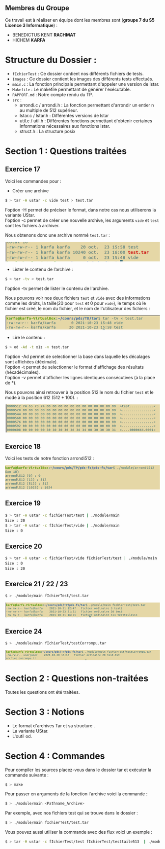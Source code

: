 ## Membres du Groupe

Ce travail est à réaliser en équipe dont les membres sont (**groupe 7 du S5 Licence 3 Informatique**) :

- BENEDICTUS KENT **RACHMAT**
- HICHEM **KARFA**

# Structure du Dossier :

- `fIchierTest` : Ce dossier contient nos différents fichiers de tests.
- `Images` : Ce dossier contient les images des différents tests effectués.
- `main.c` : La fonction principale permettant d'appeler une version de lstar.
- `Makefile` : Le makefile permettant de générer l'exécutable.
- `RAPPORT.md` : Notre compte rendu du TP.
- `src` :
  - arrondi.c / arrondi.h : La fonction permettant d'arrondir un entier n au multiple de 512 supérieur.
  - lstar.c / lstar.h : Différentes versions de lstar
  - util.c / util.h : Différentes fonctions permettant d'obtenir certaines informations nécessaires aux fonctions lstar.
  - struct.h : La structure posix

# Section 1 : Questions traitées

## Exercice 17

Voici les commandes pour :

- Créer une archive

```bash
$ > tar -H ustar -c vide test > test.tar
```

l'option -H permet de préciser le format, dans notre cas nous utiliserons la variante UStar.<br/>
l'option -c permet de créer une nouvelle archive, les arguments `vide` et `test` sont les fichiers à archiver.

Nous obtenons donc une archive nommé `test.tar` :

![Image Q17_creer](Images/Q17_resultat_tar.PNG "Image Q17_creer")

- Lister le contenu de l’archive :

```bash
$ > tar -tv < test.tar
```

l'option -tv permet de lister le contenu de l'archive.

Nous pouvons voir nos deux fichiers `test` et `vide` avec des informations comme les droits, la taille(20 pour `test` et 0 pour `vide`), le temps où le fichier est créé, le nom du fichier, et le nom de l'utilisateur des fichiers :

![Image Q17_lister](Images/Q17_resultat_tar_tv.PNG "Image Q17_lister")

- Lire le contenu :

```bash
$ > od -Ad -t x1z -v test.tar
```

l'option -Ad permet de selectionner la base dans laquelle les décalages sont affichées (décimale).<br/>
l'option -t permet de selectionner le format d'affichage des résultats (héxadécimales).<br/>
l'option -v permet d'afficher les lignes identiques consécutives (à la place de \*).

Nous pouvons ainsi retrouver à la position 512 le nom du fichier `test` et le mode à la position 612 (512 + 100). :

![Image Q17_lire](Images/Q17_resultat_od.PNG "Image Q17_lire")

## Exercice 18

Voici les tests de notre fonction arrondi512 :

![Image Q18](Images/Q18.png "Image Q18")

## Exercice 19

```bash
$ > tar -H ustar -c fIchierTest/test | ./module/main
Size : 20
$ > tar -H ustar -c fIchierTest/vide | ./module/main
Size : 0
```

## Exercice 20

```bash
$ > tar -H ustar -c fIchierTest/vide fIchierTest/test | ./module/main
Size : 0
Size : 20
```

## Exercice 21 / 22 / 23

```bash
$ > ./module/main fIchierTest/test.tar
```

![Image archiveTar](Images/archiveTar.PNG "archiveTar")

## Exercice 24

```bash
$ > ./module/main fIchierTest/testCorrompu.tar
```

![Image archiveCorrompu](Images/archiveCorrompu.PNG "archiveCorrompu")

# Section 2 : Questions non-traitées

Toutes les questions ont été traitées.

# Section 3 : Notions 

- Le format d'archives Tar et sa structure .
- La variante UStar.
- L'outil od.

# Section 4 : Commandes

Pour compiler les sources placez-vous dans le dossier tar et exécuter la commande suivante :

```bash
$ > make
```

Pour passer en arguments de la fonction l'archive voici la commande :

```bash
$ > ./module/main <Pathname_Archive>
```

Par exemple, avec nos fichiers test qui se trouve dans le dossier :

```bash
$ > ./module/main fIchierTest/test.tar
```

Vous pouvez aussi utiliser la commande avec des flux voici un exemple :

```bash
$ > tar -H ustar -c fIchierTest/test fIchierTest/testtaile513  | ./module/main
```
